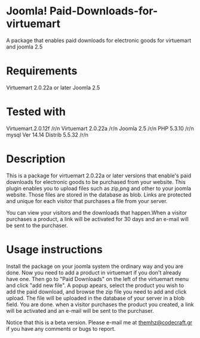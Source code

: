 Joomla! Paid-Downloads-for-virtuemart
=============================

A package that enables paid downloads for electronic goods for virtuemart and joomla 2.5

Requirements
============================= 
Virtuemart 2.0.22a or later
Joomla 2.5

Tested with
=============================
Virtuemart.2.0.12f /r/n
Virtuemart 2.0.22a /r/n
Joomla 2.5 /r/n
PHP 5.3.10 /r/n
mysql  Ver 14.14 Distrib 5.5.32 /r/n

Description
=============================
This is a package for virtuemart 2.0.22a or later versions that enable's paid downloads for electronic goods to be purchased from your website. 
This plugin enables you to upload files such as zip,png and other to your joomla website. Those files are stored in the database
as blob. Links are protected and unique for each visitor that purchases a file from your server. 

You can view your visitors and the downloads that happen.When a visitor purchases a product, a link will be activated 
for 30 days and an e-mail will be sent to the purchaser.


Usage instructions
=============================
Install the package on your joomla system the ordinary way and you are done. Now you need to add a product in virtuemart 
if you don't already have one. Then go to "Paid Downloads" on the left of the virtuemart menu and click "add new file".
A popup apears, select the product you wish to add the paid download, and browse the zip file you need to add and click upload.
The file will be uploaded in the database of your server in a blob field. You are done.
when a visitor purchases the product you created, a link will be activated and an e-mail will be sent to the purchaser.

Notice that this is a beta version. Please e-mail me at themhz@codecraft.gr if you have any comments or bugs to report.
